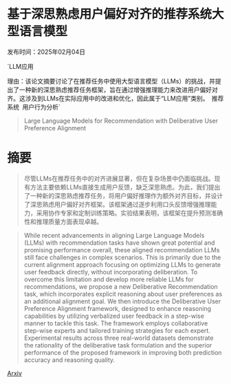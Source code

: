 # 基于深思熟虑用户偏好对齐的推荐系统大型语言模型

发布时间：2025年02月04日

`LLM应用

理由：该论文摘要讨论了在推荐任务中使用大型语言模型（LLMs）的挑战，并提出了一种新的深思熟虑推荐任务框架，旨在通过增强推理能力来改进用户偏好对齐。这涉及到LLMs在实际应用中的改进和优化，因此属于“LLM应用”类别。` `推荐系统` `用户行为分析`

> Large Language Models for Recommendation with Deliberative User Preference Alignment

# 摘要

> 尽管LLMs在推荐任务中的对齐进展显著，但在复杂场景中仍面临挑战。现有方法主要依赖LLMs直接生成用户反馈，缺乏深思熟虑。为此，我们提出了一种新的深思熟虑推荐任务，将用户偏好推理作为额外对齐目标，并设计了深思熟虑用户偏好对齐框架。该框架通过逐步利用口头反馈增强推理能力，采用协作专家和定制训练策略。实验结果表明，该框架在提升预测准确性和推理质量方面表现卓越。

> While recent advancements in aligning Large Language Models (LLMs) with recommendation tasks have shown great potential and promising performance overall, these aligned recommendation LLMs still face challenges in complex scenarios. This is primarily due to the current alignment approach focusing on optimizing LLMs to generate user feedback directly, without incorporating deliberation. To overcome this limitation and develop more reliable LLMs for recommendations, we propose a new Deliberative Recommendation task, which incorporates explicit reasoning about user preferences as an additional alignment goal. We then introduce the Deliberative User Preference Alignment framework, designed to enhance reasoning capabilities by utilizing verbalized user feedback in a step-wise manner to tackle this task. The framework employs collaborative step-wise experts and tailored training strategies for each expert. Experimental results across three real-world datasets demonstrate the rationality of the deliberative task formulation and the superior performance of the proposed framework in improving both prediction accuracy and reasoning quality.

[Arxiv](https://arxiv.org/abs/2502.02061)